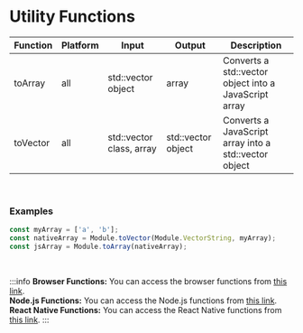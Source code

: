 # Utility Functions

| Function | Platform | Input | Output | Description |
| -------- | -------- | ----- | ------ | ----------- |
| toArray  | all | std::vector object | array | Converts a std::vector object into a JavaScript array |
| toVector | all | std::vector class, array | std::vector object | Converts a JavaScript array into a std::vector object |

<br />

### Examples  
```js
const myArray = ['a', 'b'];
const nativeArray = Module.toVector(Module.VectorString, myArray);
const jsArray = Module.toArray(nativeArray);
```

<br />

:::info
**Browser Functions:** You can access the browser functions from [this link](https://github.com/bugra9/cpp.js/blob/main/core/cppjs-core/src/assets/browser.js).  
**Node.js Functions:** You can access the Node.js functions from [this link](https://github.com/bugra9/cpp.js/blob/main/core/cppjs-core/src/assets/node.js).  
**React Native Functions:** You can access the React Native functions from [this link](https://github.com/bugra9/cpp.js/blob/main/core/cppjs-core-rn-embind/js/embind.js).
:::
